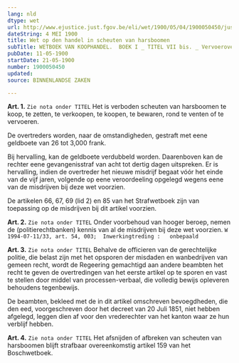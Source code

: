 ```yaml
---
lang: nld
dtype: wet
url: http://www.ejustice.just.fgov.be/eli/wet/1900/05/04/1900050450/justel
dateString: 4 MEI 1900
title: Wet op den handel in scheuten van harsboomen
subTitle: WETBOEK VAN KOOPHANDEL.  BOEK I _ TITEL VII bis. _ Vervoerovereenkomst.
pubDate: 11-05-1900
startDate: 21-05-1900
number: 1900050450
updated: 
source: BINNENLANDSE ZAKEN

---
```

**Art. 1.** `Zie nota onder TITEL` Het is verboden scheuten van harsboomen te koop, te zetten, te verkoopen, te koopen, te bewaren, rond te venten of te vervoeren.

De overtreders worden, naar de omstandigheden, gestraft met eene geldboete van 26 tot 3,000 frank.

Bij hervalling, kan de geldboete verdubbeld worden. Daarenboven kan de rechter eene gevangenisstraf van acht tot dertig dagen uitspreken. Er is hervalling, indien de overtreder het nieuwe misdrijf begaat vóór het einde van de vijf jaren, volgende op eene veroordeeling opgelegd wegens eene van de misdrijven bij deze wet voorzien.

De artikelen 66, 67, 69 (lid 2) en 85 van het Strafwetboek zijn van toepassing op de misdrijven bij dit artikel voorzien.


**Art. 2.** `Zie nota onder TITEL` Onder voorbehoud van hooger beroep, nemen de (politierechtbanken) kennis van al de misdrijven bij deze wet voorzien. `W 1994-07-11/33, art. 54, 003;  Inwerkingtreding :   onbepaald`


**Art. 3.** `Zie nota onder TITEL` Behalve de officieren van de gerechtelijke politie, die belast zijn met het opsporen der misdaden en wanbedrijven van gemeen recht, wordt de Regeering gemachtigd aan andere beambten het recht te geven de overtredingen van het eerste artikel op te sporen en vast te stellen door middel van processen-verbaal, die volledig bewijs opleveren behoudens tegenbewijs.

De beambten, bekleed met de in dit artikel omschreven bevoegdheden, die den eed, voorgeschreven door het decreet van 20 Juli 1851, niet hebben afgelegd, leggen dien af voor den vrederechter van het kanton waar ze hun verblijf hebben.


**Art. 4.** `Zie nota onder TITEL` Het afsnijden of afbreken van scheuten van harsboomen blijft strafbaar overeenkomstig artikel 159 van het Boschwetboek.

